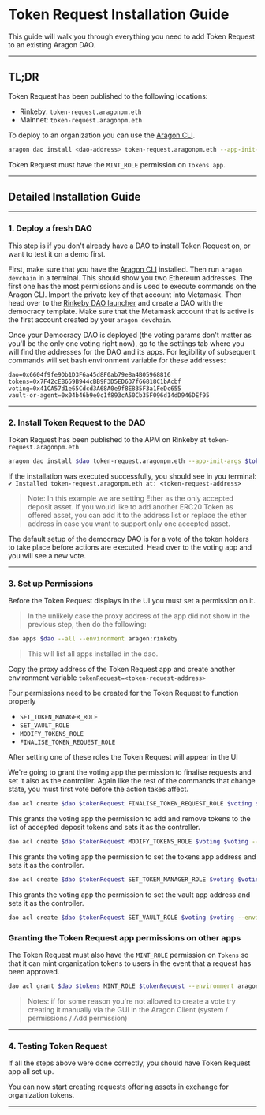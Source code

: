 # Token Request Installation Guide

This guide will walk you through everything you need to add Token Request to an existing Aragon DAO.

---

## TL;DR

Token Request has been published to the following locations:

- Rinkeby: `token-request.aragonpm.eth`
- Mainnet: `token-request.aragonpm.eth`

To deploy to an organization you can use the [Aragon CLI](https://hack.aragon.org/docs/cli-intro.html).

```sh
aragon dao install <dao-address> token-request.aragonpm.eth --app-init-args <tokens-app-address> <vault-or-agent-app-address> ["'<tokenAddress1>', '<tokenAddress2>', ..."]
```

Token Request must have the `MINT_ROLE` permission on `Tokens app`.

---

## Detailed Installation Guide

---

### 1. Deploy a fresh DAO

This step is if you don't already have a DAO to install Token Request on, or want to test it on a demo first.

First, make sure that you have the [Aragon CLI](https://hack.aragon.org/docs/cli-intro.html) installed. Then run `aragon devchain` in a terminal. This should show you two Ethereum addresses. The first one has the most permissions and is used to execute commands on the Aragon CLI. Import the private key of that account into Metamask. Then head over to the [Rinkeby DAO launcher](rinkeby.aragon.org) and create a DAO with the democracy template. Make sure that the Metamask account that is active is the first account created by your `aragon devchain`.

Once your Democracy DAO is deployed (the voting params don't matter as you'll be the only one voting right now), go to the settings tab where you will find the addresses for the DAO and its apps. For legibility of subsequent commands will set bash environment variable for these addresses:

```
dao=0x6604f9fe9Db1D3F6a45d8F0ab79e8a4B05968816
tokens=0x7F42cEB659B944cBB9F3D5ED637f66818C1bAcbf
voting=0x41CA57d1e65Cdcd3A68A0e9f8E835F3a1FeDc655
vault-or-agent=0x04b46b9e0c1f893cA50Cb35F096d14dD946DEf95
```

---

### 2. Install Token Request to the DAO

Token Request has been published to the APM on Rinkeby at `token-request.aragonpm.eth`

```sh
aragon dao install $dao token-request.aragonpm.eth --app-init-args $tokens $vault-or-agent ["'0x0000000000000000000000000000000000000000'"] --environment aragon:rinkeby
```

If the installation was executed successfully, you should see in you terminal:
`✔ Installed token-request.aragonpm.eth at: <token-request-address>`

> Note: In this example we are setting Ether as the only accepted deposit asset. If you would like to add another ERC20 Token as offered asset, you can add it to the address list or replace the ether address in case you want to support only one accepted asset.

The default setup of the democracy DAO is for a vote of the token holders to take place before actions are executed. Head over to the voting app and you will see a new vote.

---

### 3. Set up Permissions

Before the Token Request displays in the UI you must set a permission on it.

> In the unlikely case the proxy address of the app did not show in the previous step, then do the following:

```sh
dao apps $dao --all --environment aragon:rinkeby
```

> This will list all apps installed in the dao.

Copy the proxy address of the Token Request app and create another environment variable `tokenRequest=<token-request-address>`

Four permissions need to be created for the Token Request to function properly

- `SET_TOKEN_MANAGER_ROLE`
- `SET_VAULT_ROLE`
- `MODIFY_TOKENS_ROLE`
- `FINALISE_TOKEN_REQUEST_ROLE`

After setting one of these roles the Token Request will appear in the UI

We're going to grant the voting app the permission to finalise requests and set it also as the controller. Again like the rest of the commands that change state, you must first vote before the action takes affect.

```sh
dao acl create $dao $tokenRequest FINALISE_TOKEN_REQUEST_ROLE $voting $voting --environment aragon:rinkeby
```

This grants the voting app the permission to add and remove tokens to the list of accepted deposit tokens and sets it as the controller.

```sh
dao acl create $dao $tokenRequest MODIFY_TOKENS_ROLE $voting $voting --environment aragon:rinkeby
```

This grants the voting app the permission to set the tokens app address and sets it as the controller.

```sh
dao acl create $dao $tokenRequest SET_TOKEN_MANAGER_ROLE $voting $voting --environment aragon:rinkeby
```

This grants the voting app the permission to set the vault app address and sets it as the controller.

```sh
dao acl create $dao $tokenRequest SET_VAULT_ROLE $voting $voting --environment aragon:rinkeby
```

### Granting the Token Request app permissions on other apps

The Token Request must also have the `MINT_ROLE` permission on `Tokens` so that it can mint organization tokens to users in the event that a request has been approved.

```sh
dao acl grant $dao $tokens MINT_ROLE $tokenRequest --environment aragon:rinkeby
```

> Notes:
> if for some reason you're not allowed to create a vote try creating it manually via the GUI in the Aragon Client (system / permissions / Add permission)

---

### 4. Testing Token Request

If all the steps above were done correctly, you should have Token Request app all set up.

You can now start creating requests offering assets in exchange for organization tokens.

---
